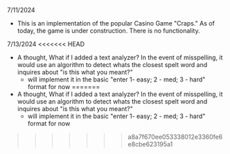 7/11/2024

- This is an implementation of the popular Casino Game "Craps." As of today, the game is under construction. There is no functionality.

7/13/2024
<<<<<<< HEAD

- A thought, What if I added a text analyzer? In the event of misspelling, it would use an algorithm to detect whats the closest spelt word and inquires about "is this what you meant?"
  - will implement it in the basic "enter 1- easy; 2 - med; 3 - hard" format for now
=======
- A thought, What if I added a text analyzer? In the event of misspelling, it would use an algorithm to detect whats the closest spelt word and inquires about "is this what you meant?"
    + will implement it in the basic "enter 1- easy; 2 - med; 3 - hard" format for now
>>>>>>> a8a7f670ee053338012e3360fe6e8cbe623195a1
